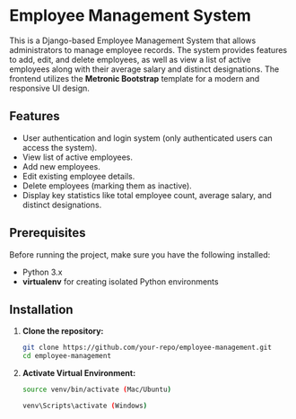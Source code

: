 # Employee Management System

This is a Django-based Employee Management System that allows administrators to manage employee records. The system provides features to add, edit, and delete employees, as well as view a list of active employees along with their average salary and distinct designations. The frontend utilizes the **Metronic Bootstrap** template for a modern and responsive UI design.

## Features

- User authentication and login system (only authenticated users can access the system).
- View list of active employees.
- Add new employees.
- Edit existing employee details.
- Delete employees (marking them as inactive).
- Display key statistics like total employee count, average salary, and distinct designations.
  
## Prerequisites

Before running the project, make sure you have the following installed:
- Python 3.x
- **virtualenv** for creating isolated Python environments

## Installation

1. **Clone the repository:**
   ```bash
   git clone https://github.com/your-repo/employee-management.git
   cd employee-management
   
1. **Activate Virtual Environment:**
   ```bash
   source venv/bin/activate (Mac/Ubuntu)
   ```

   ```bash
   venv\Scripts\activate (Windows)
   ```
